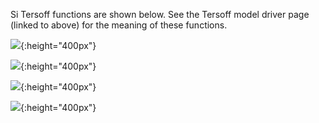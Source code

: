 Si Tersoff functions are shown below. See the Tersoff model driver page (linked to above) for the meaning of these functions.

![](/wimage/MO_186459956893_000/shannenk/tersoff_fig1){:height="400px"}

![](/wimage/MO_186459956893_000/shannenk/tersoff_fig2){:height="400px"}

![](/wimage/MO_186459956893_000/shannenk/tersoff_fig3){:height="400px"}

![](/wimage/MO_186459956893_000/shannenk/tersoff_fig4){:height="400px"}
